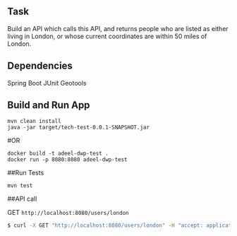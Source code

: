 ## Task
Build an API which calls this API, and returns people who are listed as either living in London, or whose current coordinates are within 50 miles of London.
## Dependencies
Spring Boot
JUnit
Geotools
## Build and Run App
```
mvn clean install
java -jar target/tech-test-0.0.1-SNAPSHOT.jar
```
#OR
```
docker build -t adeel-dwp-test .  
docker run -p 8080:8080 adeel-dwp-test
```
##Run Tests
```
mvn test
```

##API call

GET ```http://localhost:8080/users/london```
```bash
$ curl -X GET "http://localhost:8080/users/london" -H "accept: application/json"
```
